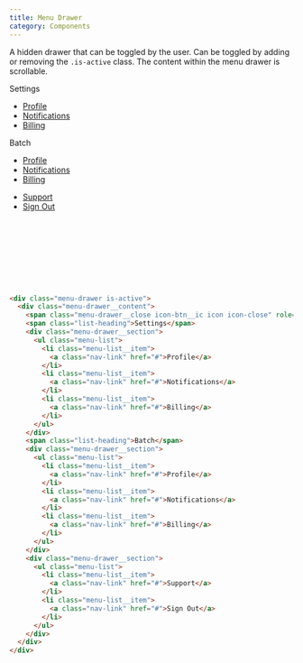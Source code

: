 ```yaml
---
title: Menu Drawer
category: Components
---
```


A hidden drawer that can be toggled by the user. Can be toggled by adding or removing the `.is-active` class.
The content within the menu drawer is scrollable.

<div class="menu-drawer is-active" style="position: relative; height: 360px;">
  <div class="menu-drawer__content">
    <span class="menu-drawer__close icon-btn__ic icon icon-close" role="button" aria-label="menu close"></span>
    <span class="list-heading">Settings</span>
    <div class="menu-drawer__section">
      <ul class="menu-list">
        <li class="menu-list__item">
          <a class="nav-link" href="#">Profile</a>
        </li>
        <li class="menu-list__item">
          <a class="nav-link" href="#">Notifications</a>
        </li>
        <li class="menu-list__item">
          <a class="nav-link" href="#">Billing</a>
        </li>
      </ul>
    </div>
    <span class="list-heading">Batch</span>
    <div class="menu-drawer__section">
      <ul class="menu-list">
        <li class="menu-list__item">
          <a class="nav-link" href="#">Profile</a>
        </li>
        <li class="menu-list__item">
          <a class="nav-link" href="#">Notifications</a>
        </li>
        <li class="menu-list__item">
          <a class="nav-link" href="#">Billing</a>
        </li>
      </ul>
    </div>
    <div class="menu-drawer__section">
      <ul class="menu-list">
        <li class="menu-list__item">
          <a class="nav-link" href="#">Support</a>
        </li>
        <li class="menu-list__item">
          <a class="nav-link" href="#">Sign Out</a>
        </li>
      </ul>
    </div>
  </div>
</div>

```html
<div class="menu-drawer is-active">
  <div class="menu-drawer__content">
    <span class="menu-drawer__close icon-btn__ic icon icon-close" role="button" aria-label="menu close"></span>
    <span class="list-heading">Settings</span>
    <div class="menu-drawer__section">
      <ul class="menu-list">
        <li class="menu-list__item">
          <a class="nav-link" href="#">Profile</a>
        </li>
        <li class="menu-list__item">
          <a class="nav-link" href="#">Notifications</a>
        </li>
        <li class="menu-list__item">
          <a class="nav-link" href="#">Billing</a>
        </li>
      </ul>
    </div>
    <span class="list-heading">Batch</span>
    <div class="menu-drawer__section">
      <ul class="menu-list">
        <li class="menu-list__item">
          <a class="nav-link" href="#">Profile</a>
        </li>
        <li class="menu-list__item">
          <a class="nav-link" href="#">Notifications</a>
        </li>
        <li class="menu-list__item">
          <a class="nav-link" href="#">Billing</a>
        </li>
      </ul>
    </div>
    <div class="menu-drawer__section">
      <ul class="menu-list">
        <li class="menu-list__item">
          <a class="nav-link" href="#">Support</a>
        </li>
        <li class="menu-list__item">
          <a class="nav-link" href="#">Sign Out</a>
        </li>
      </ul>
    </div>
  </div>
</div>
```
